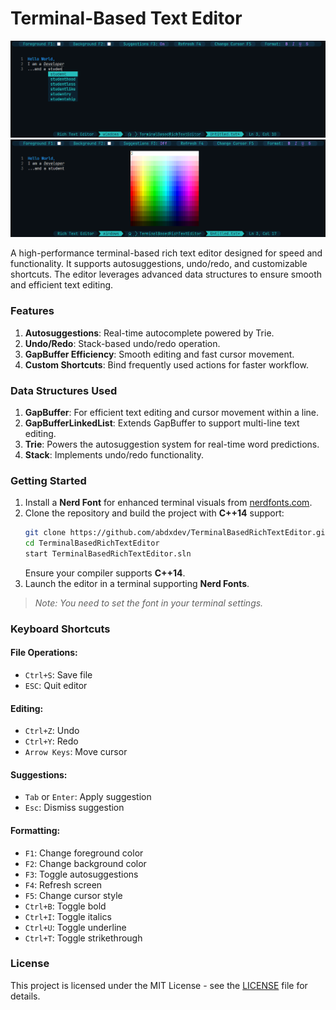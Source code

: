 # Terminal-Based Text Editor

![alt text](https://github.com/abdxdev/Terminal-Based-Rich-Text-Editor/blob/master/screenshots/screenshot_1.png?raw=true)
![alt text](https://github.com/abdxdev/Terminal-Based-Rich-Text-Editor/blob/master/screenshots/screenshot_2.png?raw=true)

A high-performance terminal-based rich text editor designed for speed and functionality. It supports autosuggestions, undo/redo, and customizable shortcuts. The editor leverages advanced data structures to ensure smooth and efficient text editing.

### Features

1. **Autosuggestions**: Real-time autocomplete powered by Trie.
2. **Undo/Redo**: Stack-based undo/redo operation.
3. **GapBuffer Efficiency**: Smooth editing and fast cursor movement.
4. **Custom Shortcuts**: Bind frequently used actions for faster workflow.

### Data Structures Used

1. **GapBuffer**: For efficient text editing and cursor movement within a line.
2. **GapBufferLinkedList**: Extends GapBuffer to support multi-line text editing.
3. **Trie**: Powers the autosuggestion system for real-time word predictions.
4. **Stack**: Implements undo/redo functionality.

### Getting Started

1. Install a **Nerd Font** for enhanced terminal visuals from [nerdfonts.com](https://www.nerdfonts.com/font-downloads).
2. Clone the repository and build the project with **C++14** support:
   ```bash
   git clone https://github.com/abdxdev/TerminalBasedRichTextEditor.git
   cd TerminalBasedRichTextEditor
   start TerminalBasedRichTextEditor.sln
   ```
   Ensure your compiler supports **C++14**.
3. Launch the editor in a terminal supporting **Nerd Fonts**. 
> _Note: You need to set the font in your terminal settings._

### Keyboard Shortcuts

#### File Operations:

- `Ctrl+S`: Save file
- `ESC`: Quit editor

#### Editing:

- `Ctrl+Z`: Undo
- `Ctrl+Y`: Redo
- `Arrow Keys`: Move cursor

#### Suggestions:

- `Tab` or `Enter`: Apply suggestion
- `Esc`: Dismiss suggestion

#### Formatting:

- `F1`: Change foreground color
- `F2`: Change background color
- `F3`: Toggle autosuggestions
- `F4`: Refresh screen
- `F5`: Change cursor style
- `Ctrl+B`: Toggle bold
- `Ctrl+I`: Toggle italics
- `Ctrl+U`: Toggle underline
- `Ctrl+T`: Toggle strikethrough

### License

This project is licensed under the MIT License - see the [LICENSE](LICENSE) file for details.
